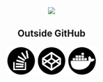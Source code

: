 <div align="center">
  <img width="200" src="https://media1.giphy.com/media/v1.Y2lkPTc5MGI3NjExb3F3MGs0ZjBycjJibTY0emxidjh5Y3hkZWtwcGFta3U0ZHhrZmNsMCZlcD12MV9pbnRlcm5hbF9naWZfYnlfaWQmY3Q9Zw/TH13hqypkyybBrdm6o/giphy.webp" />
  
  ## Outside GitHub
  
  <a title="Stack Overflow" href="https://pt.stackoverflow.com/users/49861/matheus-franco" target="_blank"><img width="66" alt="Stack Overflow" src="images/stackoverflow.png" /></a>
  <a title="CodePen" href="https://codepen.io/matheusfranco" target="_blank"><img width="66" alt="CodePen" src="images/codepen.png" /></a>
  <a title="Docker Hub" href="https://hub.docker.com/u/matheusmagal" target="_blank"><img width="66" alt="Docker Hub" src="images/docker.png" /></a>
</div>
